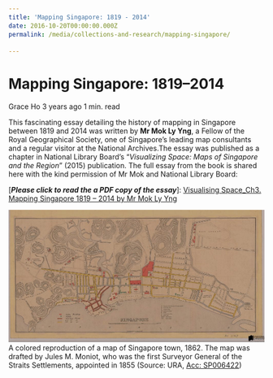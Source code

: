 ```yaml
---
title: 'Mapping Singapore: 1819 - 2014'
date: 2016-10-20T00:00:00.000Z
permalink: /media/collections-and-research/mapping-singapore/

---
```



# Mapping Singapore: 1819–2014

Grace Ho 3 years ago 1 min. read

This fascinating essay detailing the history of mapping in Singapore between 1819 and 2014 was written by **Mr Mok Ly Yng**,  a Fellow of the Royal Geographical Society, one of Singapore’s leading map consultants and a regular visitor at the National Archives.The essay was published as a chapter in National Library Board’s “*Visualizing Space: Maps of Singapore and the Region*” (2015) publication. The full essay from the book  is shared here with the kind permission of Mr Mok and National Library Board:

[***Please click to read the a PDF copy of the essay***]:
[Visualising Space_Ch3. Mapping Singapore 1819 – 2014 by Mr Mok Ly Yng](http://www.nas.gov.sg/blogs/offtherecord/wp-content/uploads/2016/06/Visualising-Space_Ch3.-Mapping-Singapore-1819-2014-by-Mr-Mok-Ly-Yng.pdf)

![Moniot 1860s Map of SG Town - Logo](../../../images/blogs/moniot-1860s-map-of-sg-town-logo-e1466136530344-1000x515.jpg)A colored reproduction of a map of Singapore town, 1862. The map was drafted by Jules M. Moniot, who was the first Surveyor General of the Straits Settlements, appointed in 1855 (Source: URA, [Acc: SP006422](http://www.nas.gov.sg/archivesonline/maps_building_plans/record-details/fab8607c-115c-11e3-83d5-0050568939ad))